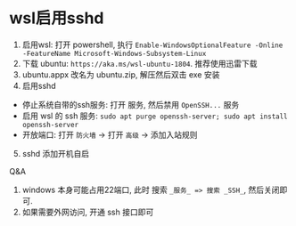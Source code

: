 # wsl启用sshd

1. 启用wsl: 打开 powershell, 执行 `Enable-WindowsOptionalFeature -Online -FeatureName Microsoft-Windows-Subsystem-Linux`
2. 下载 ubuntu: `https://aka.ms/wsl-ubuntu-1804`. 推荐使用迅雷下载
3. ubuntu.appx 改名为 ubuntu.zip, 解压然后双击 exe 安装
4. 启用sshd
  - 停止系统自带的ssh服务: 打开 服务, 然后禁用 `OpenSSH...` 服务
  - 启用 wsl 的 ssh 服务: `sudo apt purge openssh-server; sudo apt install openssh-server`
  - 开放端口: 打开 `防火墙` -> 打开 `高级` -> 添加入站规则
5. sshd 添加开机自启

Q&A
1. windows 本身可能占用22端口, 此时 搜索 `_服务_ => 搜索 _SSH_`, 然后关闭即可.
2. 如果需要外网访问, 开通 ssh 接口即可